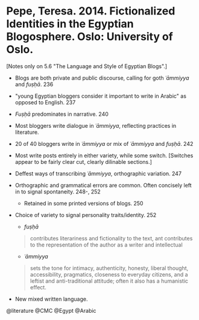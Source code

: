 # Pepe, Teresa. 2014. Fictionalized Identities in the Egyptian Blogosphere. Oslo: University of Oslo.

[Notes only on 5.6 "The Language and Style of Egyptian Blogs".]

- Blogs are both private and public discourse, calling for goth *ʿāmmiyya* and *fuṣḥā*. 236

- "young Egyptian bloggers consider it important to write in Arabic" as opposed to English. 237

- *Fuṣḥā* predominates in narrative. 240

- Most bloggers write dialogue in *ʿāmmiyya*, reflecting practices in literature.

- 20 of 40 bloggers write in *ʿāmmiyya* or mix of *ʿāmmiyya* and *fuṣḥā*. 242

- Most write posts entirely in either variety, while some switch. [Switches appear to be fairly clear cut, clearly dilinable sections.]

- Deffest ways of transcribing *ʿāmmiyya*, orthographic variation. 247

- Orthographic and grammatical errors are common. Often concisely left in to signal spontaneity. 248-, 252
  - Retained in some printed versions of blogs. 250

- Choice of variety to signal personality traits/identity. 252
  - *fuṣḥā*

   > contributes literariness and fictionality to the text, ant contributes to the representation of the author as a writer and intellectual

  - *ʿāmmiyya*

  > sets the tone for intimacy, authenticity, honesty, liberal thought, accessibility, pragmatics, closeness to everyday citizens, and a leftist and anti-traditional attitude; often it also has a humanistic effect.

- New mixed written language. 

@literature
@CMC
@Egypt
@Arabic
